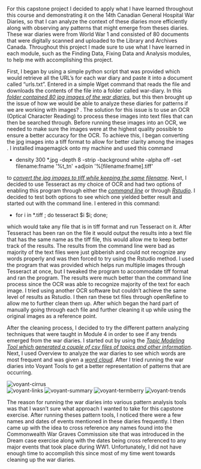   For this capstone project I decided to apply what I have learned throughout this course and demonstrating it on the 14th Canadian General Hospital War Diaries, so that I can analyze the context of these diaries more efficiently along with observing any patterns that might emerge from theses diaries. These war diaries were from World War 1 and consisted of 80 documents that were digitally scanned and uploaded to the Library and Archives Canada. Throughout this project I made sure to use what I have learned in each module, such as the Finding Data, Fixing Data and Analysis modules, to help me with accomplishing this project. 

  First, I began by using a simple python script that was provided which would retrieve all the URL’s for each war diary and paste it into a document called “urls.txt”. Entered in a simple Wget command that reads the file and downloads the contents of the file into a folder called war-diary. In this [*folder contained 80  jpg images of the war diaries*](https://github.com/kid12354/capstone/tree/master/war-diary), but this then brought up the issue of how we would be able to analyze these diaries for patterns if we are working with images? .  The solution for this issue is to use an OCR (Optical Character Reading) to process these images into text files that can then be searched through. Before running these images into an OCR, we needed to make sure the images were at the highest quality possible to ensure a better accuracy for the OCR. To achieve this, I began converting the jpg images into a tiff format to allow for better clarity among the images .  I installed imagemagick onto my machine and used this command 

- density 300 *.jpg -depth 8 -strip -background white -alpha off -set filename:fname '%t_tn' +adjoin '%[filename:fname].tiff' 

to [*convert the jpg images to tiff while keeping the same filename*](https://github.com/kid12354/capstone/tree/master/war-diaries-tiff).  Next, I decided to use Tesseract as my choice of OCR and had two options of enabling this program through either the [*command line*](https://github.com/kid12354/capstone/tree/master/tesseract-commandline) or through [*Rstudio*](https://github.com/kid12354/capstone/tree/master/tesseract-Rstudio). I decided to test both options  to see which one yielded better result and started out with the command line. I entered in this command:

- for i in *.tiff ; do tesseract $i $i;  done;

which would take any file that is in tiff format and run Tesseract on it. After Tesseract has been ran on the file it would output the results into a text file that has the same name as the tiff file, this would allow me to keep better track of the results.  The results from the command line were bad as majority of the text files were just gibberish and could not recognize any words properly and was then forced to try using the Rstudio method. I used the program that was provided which helps run multiple images through Tesseract at once, but I tweaked the program to accommodate tiff format and ran the program. The results were much better than the command line process since the OCR was able to recognize majority of the text for each image.  I tried using another OCR software but couldn’t achieve the same level of results as Rstudio. I then ran these txt files through openRefine to allow me to further clean them up. After which began the hard part of manually going through each file and further cleaning it up while using the original images as a reference point. 

  After the cleaning process, I decided to try the different pattern analyzing techniques that were taught in Module 4 in order to see if any trends emerged from the war diaries.  I started out by using the [*Topic Modeling Tool which generated a couple of csv files of topics and other information*](https://github.com/kid12354/capstone/tree/master/output_csv).  Next, I used Overview to analyze the war diaries to see which words are most frequent and was given a [*word cloud*](https://github.com/kid12354/capstone/blob/master/overview-wordcloud.JPG).  After I tried running the war diaries into Voyant Tools to get a better representation of patterns that are occurring.  
  
![voyant-cirrus](https://github.com/kid12354/capstone/blob/master/voyant-cirrus.JPG)  
![voyant-links](https://github.com/kid12354/capstone/blob/master/voyant-links.JPG)
![voyant-summary](https://github.com/kid12354/capstone/blob/master/voyant-summary.JPG)
![voyant-termberry](https://github.com/kid12354/capstone/blob/master/voyant-termsBerry.JPG)
![voyant-trends](https://github.com/kid12354/capstone/blob/master/voyant-trends.JPG)

  
  The reason for running the war diaries into various pattern analysis tools was that I wasn’t sure what approach I wanted to take for this capstone exercise. After running theses pattern tools, I noticed there were a few names and dates of events mentioned in these diaries frequently.  I then came up with the idea to cross reference any names found into the Commonwealth War Graves Commission site that was introduced in the Dream case exercise along with the dates being cross referenced to any major events that took place during WW1. Unfortunately, I did not have enough time to accomplish this since most of my time went towards cleaning up the war diaries. 

